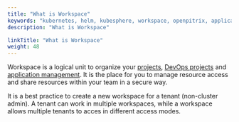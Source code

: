 ```yaml
---
title: "What is Workspace"
keywords: "kubernetes, helm, kubesphere, workspace, openpitrix, application"
description: "What is Workspace"

linkTitle: "What is Workspace"
weight: 48
---
```


Workspace is a logical unit to organize your [projects](../../project-administration/), [DevOps projects](../../devops-user-guide/) and [application management](../upload-helm-based-application/). It is the place for you to manage resource access and share resources within your team in a secure way.

It is a best practice to create a new workspace for a tenant (non-cluster admin). A tenant can work in multiple workspaces, while a workspace allows multiple tenants to acces in different access modes.
